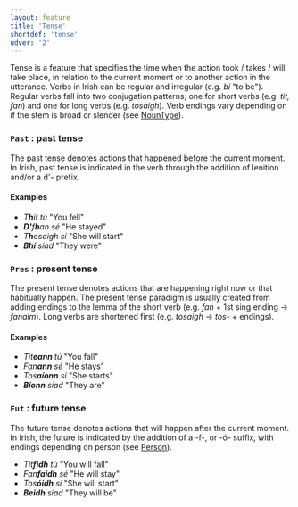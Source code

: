 ```yaml
---
layout: feature
title: 'Tense'
shortdef: 'tense'
udver: '2'
---
```


Tense is a feature that specifies the time when the action took / takes / will take place, in relation to the current moment or to another action in the utterance. Verbs in Irish can be regular and irregular (e.g. _bí_ "to be"). Regular verbs fall into two conjugation patterns; one for short verbs (e.g. _tit, fan_) and one for long verbs (e.g. _tosaigh_). Verb endings vary depending on if the stem is broad or slender (see [NounType]()).

### `Past` : past tense

The past tense denotes actions that happened before the current moment. In Irish, past tense is indicated in the verb through the addition of lenition and/or a d'- prefix. 

#### Examples

* _T<b>h</b>it tú_ "You fell"
* _<b>D'</b>f<b>h</b>an sé_ "He stayed"
* _T<b>h</b>osaigh sí_ "She will start"
* _<b>Bhí</b> síad_ "They were"

### `Pres` : present tense

The present tense denotes actions that are happening right now or that habitually happen. The present tense paradigm is usually created from adding endings to the lemma of the short verb (e.g. _fan_ + 1st sing ending -> _fanaim_). Long verbs are shortened first (e.g. _tosaigh_ -> _tos-_ + endings).

#### Examples

* _Tit<b>eann</b> tú_ "You fall"
* _Fan<b>ann</b> sé_ "He stays"
* _Tos<b>aíonn</b> sí_ "She starts"
* _<b>Bíonn</b> siad_ "They are"

### `Fut` : future tense

The future tense denotes actions that will happen after the current moment. In Irish, the future is indicated by the addition of a -f-, or -ó- suffix, with endings depending on person (see [Person]()).

* _Tit<b>fidh</b> tú_ "You will fall"
* _Fan<b>faidh</b> sé_ "He will stay"
* _Tos<b>óidh</b> sí_ "She will start"
* _<b>Beidh</b> siad_ "They will be"

